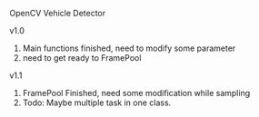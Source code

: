 OpenCV Vehicle Detector

v1.0
  1. Main functions finished, need to modify some parameter
  2. need to get ready to FramePool

v1.1
  1. FramePool Finished, need some modification while sampling
  2. Todo: Maybe multiple task in one class.

